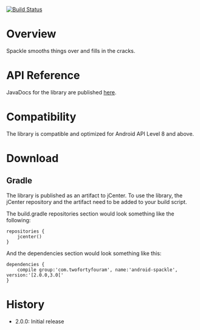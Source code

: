 [![Build Status](https://travis-ci.org/twofortyfouram/android-spackle.png?branch=master)](https://travis-ci.org/twofortyfouram/android-spackle)

# Overview
Spackle smooths things over and fills in the cracks.


# API Reference
JavaDocs for the library are published [here](http://twofortyfouram.github.io/android-spackle).


# Compatibility
The library is compatible and optimized for Android API Level 8 and above.


# Download
## Gradle
The library is published as an artifact to jCenter.  To use the library, the jCenter repository and the artifact need to be added to your build script.

The build.gradle repositories section would look something like the following:

    repositories {
        jcenter()
    }

And the dependencies section would look something like this:
    
    dependencies {
        compile group:'com.twofortyfouram', name:'android-spackle', version:'[2.0.0,3.0['
    }

# History
* 2.0.0: Initial release
